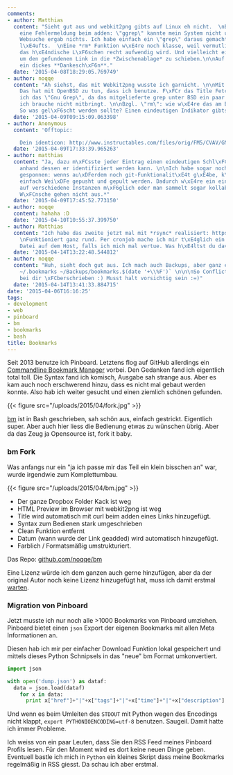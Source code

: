 ```yaml
---
comments:
- author: Matthias
  content: "Sieht gut aus und webkit2png gibts auf Linux eh nicht.  \nBeim mir kam
    eine Fehlermeldung beim adden: \"ggrep\" kannte mein System nicht und auch die
    Websuche ergab nichts. Ich habe einfach ein \"grep\" daraus gemacht und jetzt
    l\xE4ufts.  \nEine *rm* Funktion w\xE4re noch klasse, weil vermutlich irgendwann
    das h\xE4ndische L\xF6schen recht aufwendig wird. Und vielleicht eine Option,
    um den gefundenen Link in die *Zwischenablage* zu schieben.\n\nAuf alle F\xE4lle
    ein dickes **Dankesch\xF6n**."
  date: '2015-04-08T18:29:05.769749'
- author: noqqe
  content: "Ah siehst, das mit Webkit2png wusste ich garnicht. \n\nMit dem \"ggrep\"...
    Das hat mit OpenBSD zu tun, dass ich benutze. F\xFCr das Title Fetching brauche
    ich das \"Gnu Grep\", da das mitgelieferte grep unter BSD ein paar Optionen die
    ich brauche nicht mitbringt. \n\nBzgl. \"rm\": wie w\xE4re das am Besten umzusetzen?
    So was gel\xF6scht werden sollte? Einen eindeutigen Indikator gibts ja nicht."
  date: '2015-04-09T09:15:09.063398'
- author: Anonymous
  content: 'Offtopic:

    Dein identicon: http://www.instructables.com/files/orig/FM5/CVAV/GNOD5VX7/FM5CVAVGNOD5VX7.png'
  date: '2015-04-09T17:33:39.965263'
- author: matthias
  content: "Ja, dazu m\xFCsste jeder Eintrag einen eindeutigen Schl\xFCssel bekommen
    anhand dessen er identifiziert werden kann. \n\nIch habe sogar noch weiter herum
    gesponnen: wenns au\xDFerdem noch git-Funktionalit\xE4t g\xE4be, k\xF6nnte auf
    einfach Wei\xDFe gepusht und gepult werden. Dadurch w\xE4re ein einfaches Verteilen
    auf verschiedene Instanzen m\xF6glich oder man sammelt sogar kollaborativ.\n\n*Die
    W\xFCnsche gehen nicht aus.*"
  date: '2015-04-09T17:45:52.773150'
- author: noqqe
  content: hahaha :D
  date: '2015-04-10T10:55:37.399750'
- author: Matthias
  content: "Ich habe das zweite jetzt mal mit *rsync* realisiert: https://github.com/mtthff/bm/tree/clipboard
    \nFunktioniert ganz rund. Per cronjob mache ich mir t\xE4glich ein Backup der
    Datei auf dem Host, falls ich mich mal vertue. Was h\xE4ltst du davon?"
  date: '2015-04-14T13:22:48.544812'
- author: noqqe
  content: "Huh, sieht doch gut aus. Ich mach auch Backups, aber ganz einfach \n\n`cp
    ~/.bookmarks ~/Backups/bookmarks.$(date '+\\%F')` \n\n\nSo Conflicts werden halt
    bei dir \xFCberschrieben :) Musst halt vorsichtig sein :=)"
  date: '2015-04-14T13:41:33.884715'
date: '2015-04-06T16:16:25'
tags:
- development
- web
- pinboard
- bm
- bookmarks
- bash
title: Bookmarks
---
```


Seit 2013 benutze ich Pinboard. Letztens flog auf GitHub allerdings ein
[Commandline Bookmark Manager](https://github.com/cym13/bookmark) vorbei.
Den Gedanken fand ich eigentlich total toll. Die Syntax fand ich komisch,
Ausgabe sah strange aus. Aber es kam auch noch erschwerend hinzu, dass es
nicht mal gebaut werden konnte. Also hab ich weiter gesucht und einen
ziemlich schönen gefunden.

{{< figure src="/uploads/2015/04/fork.jpg" >}}

[bm](https://github.com/tj/bm) ist in Bash geschrieben, sah schön aus,
einfach gestrickt. Eigentlich super. Aber auch hier liess die Bedienung
etwas zu wünschen übrig. Aber da das Zeug ja Opensource ist, fork it baby.

### bm Fork

Was anfangs nur ein "ja ich passe mir das Teil ein klein bisschen an" war,
wurde irgendwie zum Komplettumbau.

{{< figure src="/uploads/2015/04/bm.jpg" >}}

* Der ganze Dropbox Folder Kack ist weg
* HTML Preview im Browser mit webkit2png ist weg
* Title wird automatisch mit curl beim adden eines Links hinzugefügt.
* Syntax zum Bedienen stark umgeschrieben
* Clean Funktion entfernt
* Datum (wann wurde der Link geadded) wird automatisch hinzugefügt.
* Farblich / Formatsmäßig umstrukturiert.

Das Repo: [github.com/noqqe/bm](https://github.com/noqqe/bm)

Eine Lizenz würde ich dem ganzen auch gerne hinzufügen, aber da der
original Autor noch keine Lizenz hinzugefügt hat, muss ich damit erstmal
[warten](https://github.com/tj/bm/issues/14).

### Migration von Pinboard

Jetzt musste ich nur noch alle &gt;1000 Bookmarks von Pinboard umziehen.
Pinboard bietet einen `json` Export der eigenen Bookmarks mit allen Meta
Informationen an.

Diesen hab ich mir per einfacher Download Funktion lokal gespeichert und
mittels dieses Python Schnipsels in das "neue" bm Format umkonvertiert.

``` python
import json

with open('dump.json') as dataf:
  data = json.load(dataf)
    for x in data:
      print x["href"]+"|"+x["tags"]+"|"+x["time"]+"|"+x["description"]
```

Und wenn es beim Umleiten des `STDOUT` mit Python wegen des Encodings nicht
klappt, `export PYTHONIOENCODING=utf-8` benutzen. Saugeil. Damit hatte ich
immer Probleme.

Ich weiss von ein paar Leuten, dass Sie den RSS Feed meines Pinboard
Profils lesen. Für den Moment wird es dort keine neuen Dinge geben.
Eventuell bastle ich mich in `Python` ein kleines Skript dass meine
Bookmarks regelmäßig in RSS giesst. Da schau ich aber erstmal.

